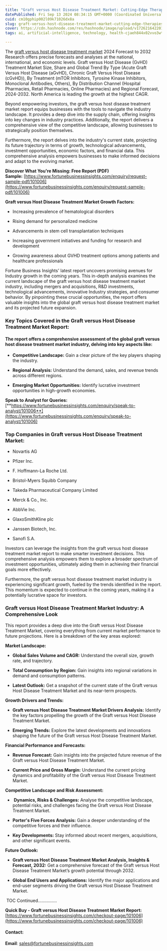 ```yaml
---
title: "Graft versus Host Disease Treatment Market: Cutting-Edge Therapies and Immunomodulators for Post-Transplant Care"
datePublished: Fri Sep 13 2024 08:34:15 GMT+0000 (Coordinated Universal Time)
cuid: cm10gphip002l09k71026dx8a
slug: graft-versus-host-disease-treatment-market-cutting-edge-therapies-and-immunomodulators-for-post-transplant-care
cover: https://cdn.hashnode.com/res/hashnode/image/upload/v1726216422010/469a9d23-5aec-44ba-9b15-2af7e6b942ec.png
tags: ai, artificial-intelligence, technology, health-cjaeh844x02vvo3wtj5r2s75q, healthcare

---
```


The [graft versus host disease treatment market](https://www.fortunebusinessinsights.com/industry-reports/graft-versus-host-disease-treatment-market-101006) 2024 Forecast to 2032 Research offers precise forecasts and analyses at the national, international, and economic levels. Graft versus Host Disease (GvHD) Treatment Market Size, Share and Global Trend By Type (Acute Graft Versus Host Disease (aGvHD), Chronic Graft Versus Host Disease (cGvHD)), By Treatment (mTOR Inhibitors, Tyrosine Kinase Inhibitors, Monoclonal Antibodies, Others), By Distribution Channel (Hospital Pharmacies, Retail Pharmacies, Online Pharmacies) and Regional Forecast, 2024-2032. North America is leading the growth at the highest CAGR.

Beyond empowering investors, the graft versus host disease treatment market report equips businesses with the tools to navigate the industry landscape. It provides a deep dive into the supply chain, offering insights into key changes in industry practices. Additionally, the report delivers a comprehensive view of the competitive landscape, allowing businesses to strategically position themselves.

Furthermore, the report delves into the industry's current state, projecting its future trajectory in terms of growth, technological advancements, investment opportunities, economic factors, and financial data. This comprehensive analysis empowers businesses to make informed decisions and adapt to the evolving market.

**Discover What You're Missing: Free Report (PDF) Sample:** [https://www.fortunebusinessinsights.com/enquiry/request-sample-pdf/101006](https://www.fortunebusinessinsights.com/enquiry/request-sample-pdf/101006)

**Graft versus Host Disease Treatment Market Growth Factors:**

* Increasing prevalence of hematological disorders
    
* Rising demand for personalized medicine
    
* Advancements in stem cell transplantation techniques
    
* Increasing government initiatives and funding for research and development
    
* Growing awareness about GVHD treatment options among patients and healthcare professionals
    

Fortune Business Insights' latest report uncovers promising avenues for Industry growth in the coming years. This in-depth analysis examines the current landscape of the graft versus host disease treatment market industry, including mergers and acquisitions, R&D investments, technological advancements, innovative Industry strategies, and consumer behavior. By pinpointing these crucial opportunities, the report offers valuable insights into the global graft versus host disease treatment market and its projected future expansion.

### **Key Topics Covered in the Graft versus Host Disease Treatment Market Report:**

#### **The report offers a comprehensive assessment of the global graft versus host disease treatment market industry, delving into key aspects like:**

* **Competitive Landscape:** Gain a clear picture of the key players shaping the industry.
    
* **Regional Analysis:** Understand the demand, sales, and revenue trends across different regions.
    
* **Emerging Market Opportunities:** Identify lucrative investment opportunities in high-growth economies.
    

**Speak to Analyst for Queries:** [**https://www.fortunebusinessinsights.com/enquiry/speak-to-analyst/101006**](https://www.fortunebusinessinsights.com/enquiry/speak-to-analyst/101006)

### **Top Companies in Graft versus Host Disease Treatment Market:**

* Novartis AG
    
* Pfizer Inc.
    
* F. Hoffmann-La Roche Ltd.
    
* Bristol-Myers Squibb Company
    
* Takeda Pharmaceutical Company Limited
    
* Merck & Co., Inc.
    
* AbbVie Inc.
    
* GlaxoSmithKline plc
    
* Janssen Biotech, Inc.
    
* Sanofi S.A.
    

Investors can leverage the insights from the graft versus host disease treatment market report to make smarter investment decisions. This comprehensive analysis empowers them to explore a broader spectrum of investment opportunities, ultimately aiding them in achieving their financial goals more effectively.

Furthermore, the graft versus host disease treatment market industry is experiencing significant growth, fueled by the trends identified in the report. This momentum is expected to continue in the coming years, making it a potentially lucrative space for investors.

### Graft versus Host Disease Treatment Market Industry: A Comprehensive Look

This report provides a deep dive into the Graft versus Host Disease Treatment Market, covering everything from current market performance to future projections. Here is a breakdown of the key areas explored:

**Market Landscape:**

* **Global Sales Volume and CAGR:** Understand the overall size, growth rate, and trajectory.
    
* **Total Consumption by Region:** Gain insights into regional variations in demand and consumption patterns.
    
* **Latest Outlook:** Get a snapshot of the current state of the Graft versus Host Disease Treatment Market and its near-term prospects.
    

**Growth Drivers and Trends:**

* **Graft versus Host Disease Treatment Market Drivers Analysis:** Identify the key factors propelling the growth of the Graft versus Host Disease Treatment Market.
    
* **Emerging Trends:** Explore the latest developments and innovations shaping the future of the Graft versus Host Disease Treatment Market.
    

**Financial Performance and Forecasts:**

* **Revenue Forecast:** Gain insights into the projected future revenue of the Graft versus Host Disease Treatment Market.
    
* **Current Price and Gross Margin:** Understand the current pricing dynamics and profitability of the Graft versus Host Disease Treatment Market.
    

**Competitive Landscape and Risk Assessment:**

*  **Dynamics, Risks & Challenges:** Analyse the competitive landscape, potential risks, and challenges facing the Graft versus Host Disease Treatment Market.
    
* **Porter's Five Forces Analysis:** Gain a deeper understanding of the competitive forces and their influence.
    
* **Key Developments:** Stay informed about recent mergers, acquisitions, and other significant events.
    

**Future Outlook:**

* **Graft versus Host Disease Treatment Market Analysis, Insights & Forecast, 2032:** Get a comprehensive forecast of the Graft versus Host Disease Treatment Market’s growth potential through 2032.
    
* **Global End Users and Applications:** Identify the major applications and end-user segments driving the Graft versus Host Disease Treatment Market.
    

 TOC Continued……………

**Quick Buy - Graft versus Host Disease Treatment Market Report:** [https://www.fortunebusinessinsights.com/checkout-page/101006](https://www.fortunebusinessinsights.com/checkout-page/101006)

#### **Contact:**

**Email**: sales@fortunebusinessinsights.com
